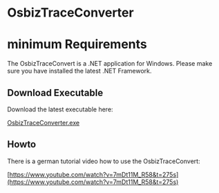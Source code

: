 # OsbizTraceConverter
# minimum Requirements
The OsbizTraceConvert is a .NET application for Windows. Please make sure you have installed the latest .NET Framework.
## Download Executable
Download the latest executable here:

[OsbizTraceConverter.exe](https://github.com/GeorgeH87/OsbizTraceConverter/blob/master/OsbizTraceConverter/bin/Debug/OsbizTraceConverter.exe.config)
## Howto
There is a german tutorial video how to use the OsbizTraceConvert:

[https://www.youtube.com/watch?v=7mDt11M_R58&t=275s](https://www.youtube.com/watch?v=7mDt11M_R58&t=275s)
